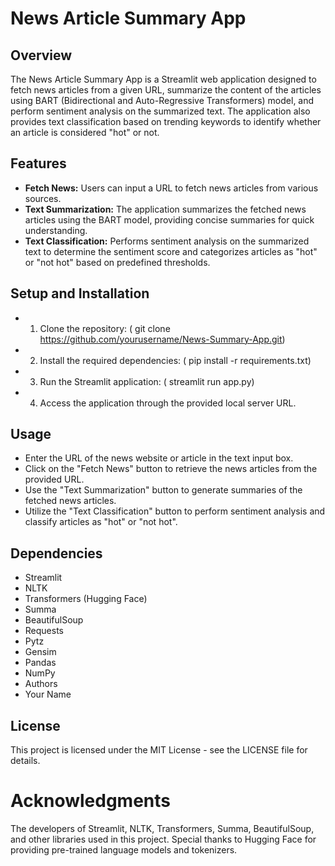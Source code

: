 # News Article Summary App
## Overview
The News Article Summary App is a Streamlit web application designed to fetch news articles from a given URL, summarize the content of the articles using BART (Bidirectional and Auto-Regressive Transformers) model, and perform sentiment analysis on the summarized text. The application also provides text classification based on trending keywords to identify whether an article is considered "hot" or not.

## Features
- **Fetch News:** Users can input a URL to fetch news articles from various sources.
- **Text Summarization:** The application summarizes the fetched news articles using the BART model, providing concise summaries for quick understanding.
- **Text Classification:** Performs sentiment analysis on the summarized text to determine the sentiment score and categorizes articles as "hot" or "not hot" based on predefined thresholds.
## Setup and Installation
- 1. Clone the repository:
( git clone https://github.com/yourusername/News-Summary-App.git)
- 2. Install the required dependencies:
( pip install -r requirements.txt)
- 3. Run the Streamlit application:
( streamlit run app.py)
- 4. Access the application through the provided local server URL.
## Usage
- Enter the URL of the news website or article in the text input box.
- Click on the "Fetch News" button to retrieve the news articles from the provided URL.
- Use the "Text Summarization" button to generate summaries of the fetched news articles.
- Utilize the "Text Classification" button to perform sentiment analysis and classify articles as "hot" or "not hot".
## Dependencies
- Streamlit
- NLTK
- Transformers (Hugging Face)
- Summa
- BeautifulSoup
- Requests
- Pytz
- Gensim
- Pandas
- NumPy
- Authors
- Your Name
## License
This project is licensed under the MIT License - see the LICENSE file for details.

# Acknowledgments
The developers of Streamlit, NLTK, Transformers, Summa, BeautifulSoup, and other libraries used in this project.
Special thanks to Hugging Face for providing pre-trained language models and tokenizers.







